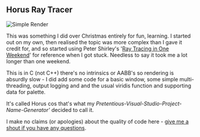 ## Horus Ray Tracer

![Simple Render](https://66.media.tumblr.com/4baeb667cf17edb009940bedec5c6a4b/tumblr_pmt1opECqW1qlpli1o1_1280.png)

This was something I did over Christmas entirely for fun, learning. I started out on my own, then realised the topic was more complex than I gave it credit for, and so started using Peter Shirley's '[Ray Tracing in One Weekend](http://in1weekend.blogspot.com/2016/01/ray-tracing-in-one-weekend.html)' for reference when I got stuck. Needless to say it took me a lot longer than one weekend.

This is in C (not C++) there's no intrinsics or AABB's so rendering is absurdly slow - I did add some code for a basic window, some simple multi-threading, output logging and and the usual viridis function and supporting data for palette. 

It's called Horus cos that's what my *Pretentious-Visual-Studio-Project-Name-Generator'* decided to call it.

I make no claims (or apologies) about the quality of code here - [give me a shout if you have any questions](https://twitter.com/_calx).
